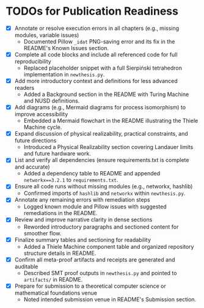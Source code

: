 # TODOs for Publication Readiness

- [x] Annotate or resolve execution errors in all chapters (e.g., missing modules, variable issues)
    - Documented Pillow `_idat` PNG-saving error and its fix in the README's Known Issues section.
- [x] Complete all code blocks and include all referenced code for full reproducibility
    - Replaced placeholder snippet with a full Sierpiński tetrahedron implementation in `newthesis.py`.
- [x] Add more introductory context and definitions for less advanced readers
    - Added a Background section in the README with Turing Machine and NUSD definitions.
- [x] Add diagrams (e.g., Mermaid diagrams for process isomorphism) to improve accessibility
    - Embedded a Mermaid flowchart in the README illustrating the Thiele Machine cycle.
- [x] Expand discussion of physical realizability, practical constraints, and future directions
    - Introduced a Physical Realizability section covering Landauer limits and future hardware work.
- [x] List and verify all dependencies (ensure requirements.txt is complete and accurate)
    - Added a dependency table to README and appended `networkx==3.2.1` to `requirements.txt`.
- [x] Ensure all code runs without missing modules (e.g., networkx, hashlib)
    - Confirmed imports of `hashlib` and `networkx` within `newthesis.py`.
- [x] Annotate any remaining errors with remediation steps
    - Logged known module and Pillow issues with suggested remediations in the README.
- [x] Review and improve narrative clarity in dense sections
    - Reworded introductory paragraphs and sectioned content for smoother flow.
- [x] Finalize summary tables and sectioning for readability
    - Added a Thiele Machine component table and organized repository structure details in README.
- [x] Confirm all meta-proof artifacts and receipts are generated and auditable
    - Described SMT proof outputs in `newthesis.py` and pointed to `artifacts/` in README.
- [x] Prepare for submission to a theoretical computer science or mathematical foundations venue
    - Noted intended submission venue in README's Submission section.
